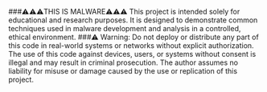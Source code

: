 ###⚠️⚠️⚠️THIS IS MALWARE⚠️⚠️⚠️
This project is intended solely for educational and research purposes. It is designed to demonstrate common techniques used in malware development and analysis in a controlled, ethical environment.
###⚠️ Warning:
Do not deploy or distribute any part of this code in real-world systems or networks without explicit authorization.
    The use of this code against devices, users, or systems without consent is illegal and may result in criminal prosecution.
    The author assumes no liability for misuse or damage caused by the use or replication of this project.
